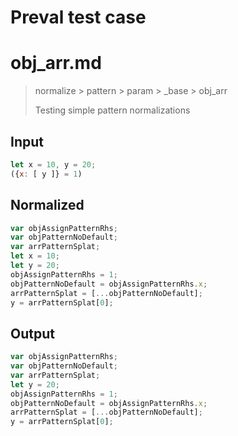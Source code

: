 # Preval test case

# obj_arr.md

> normalize > pattern > param > _base > obj_arr
>
> Testing simple pattern normalizations

## Input

`````js filename=intro
let x = 10, y = 20;
({x: [ y ]} = 1)
`````

## Normalized

`````js filename=intro
var objAssignPatternRhs;
var objPatternNoDefault;
var arrPatternSplat;
let x = 10;
let y = 20;
objAssignPatternRhs = 1;
objPatternNoDefault = objAssignPatternRhs.x;
arrPatternSplat = [...objPatternNoDefault];
y = arrPatternSplat[0];
`````

## Output

`````js filename=intro
var objAssignPatternRhs;
var objPatternNoDefault;
var arrPatternSplat;
let y = 20;
objAssignPatternRhs = 1;
objPatternNoDefault = objAssignPatternRhs.x;
arrPatternSplat = [...objPatternNoDefault];
y = arrPatternSplat[0];
`````
